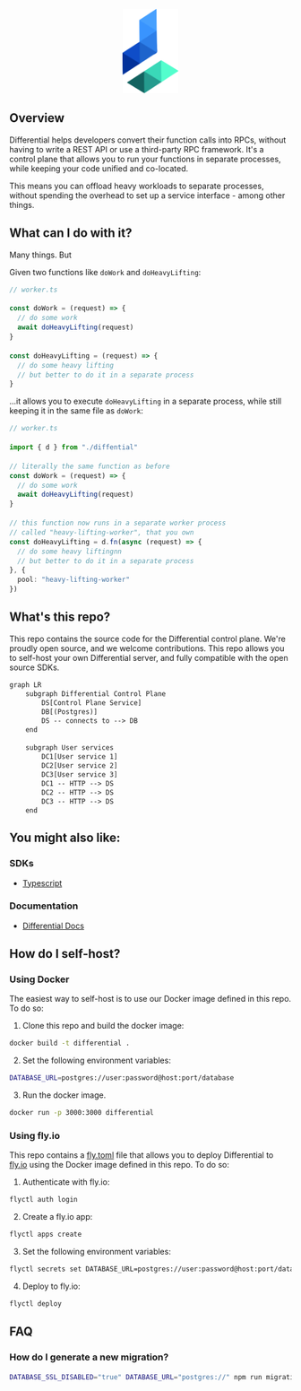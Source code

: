 <p align="center">
  <img width="100" height="150" src="./media/logo.png">
</p>

## Overview

Differential helps developers convert their function calls into RPCs, without having to write a REST API or use a third-party RPC framework. It's a control plane that allows you to run your functions in separate processes, while keeping your code unified and co-located.

This means you can offload heavy workloads to separate processes, without spending the overhead to set up a service interface - among other things.

## What can I do with it?

Many things. But

Given two functions like `doWork` and `doHeavyLifting`:

```ts
// worker.ts

const doWork = (request) => {
  // do some work
  await doHeavyLifting(request)
}

const doHeavyLifting = (request) => {
  // do some heavy lifting
  // but better to do it in a separate process
}
```

...it allows you to execute `doHeavyLifting` in a separate process, while still keeping it in the same file as `doWork`:

```ts
// worker.ts

import { d } from "./diffential"

// literally the same function as before
const doWork = (request) => {
  // do some work
  await doHeavyLifting(request)
}

// this function now runs in a separate worker process
// called "heavy-lifting-worker", that you own
const doHeavyLifting = d.fn(async (request) => {
  // do some heavy liftingnn
  // but better to do it in a separate process
}, {
  pool: "heavy-lifting-worker"
})
```

## What's this repo?

This repo contains the source code for the Differential control plane. We're proudly open source, and we welcome contributions. This repo allows you to self-host your own Differential server, and fully compatible with the open source SDKs.

```mermaid
graph LR
    subgraph Differential Control Plane
        DS[Control Plane Service]
        DB[(Postgres)]
        DS -- connects to --> DB
    end

    subgraph User services
        DC1[User service 1]
        DC2[User service 2]
        DC3[User service 3]
        DC1 -- HTTP --> DS
        DC2 -- HTTP --> DS
        DC3 -- HTTP --> DS
    end
```

## You might also like:

### SDKs

- [Typescript](https://github.com/differentialHQ/sdk-js)

### Documentation

- [Differential Docs](https://docs.differential.dev)

## How do I self-host?

### Using Docker

The easiest way to self-host is to use our Docker image defined in this repo. To do so:

1. Clone this repo and build the docker image:
```sh
docker build -t differential .
```

2. Set the following environment variables:
```sh
DATABASE_URL=postgres://user:password@host:port/database
```

3. Run the docker image.
```sh
docker run -p 3000:3000 differential
```

### Using fly.io

This repo contains a [fly.toml](./fly.toml) file that allows you to deploy Differential to [fly.io](https://fly.io) using the Docker image defined in this repo. To do so:

1. Authenticate with fly.io:
```sh
flyctl auth login
```

2. Create a fly.io app:
```sh
flyctl apps create
```

3. Set the following environment variables:
```sh
flyctl secrets set DATABASE_URL=postgres://user:password@host:port/database
```

4. Deploy to fly.io:
```sh
flyctl deploy
```

## FAQ

### How do I generate a new migration?

```sh
DATABASE_SSL_DISABLED="true" DATABASE_URL="postgres://" npm run migrations
```